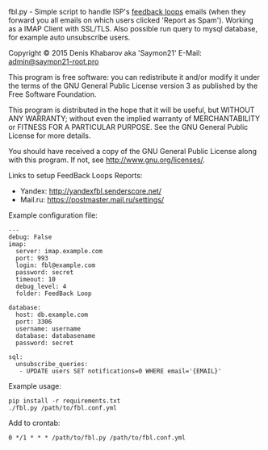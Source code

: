 fbl.py - Simple script to handle ISP's [feedback loops](http://en.wikipedia.org/wiki/Feedback_loop_%28email%29) emails 
(when they forward you all emails on which users clicked 'Report as Spam').
Working as a IMAP Client with SSL/TLS.
Also possible run query to mysql database, for example auto unsubscribe users.

Copyright © 2015 Denis Khabarov aka 'Saymon21'
E-Mail: admin@saymon21-root.pro

This program is free software: you can redistribute it and/or modify
it under the terms of the GNU General Public License version 3
as published by the Free Software Foundation.

This program is distributed in the hope that it will be useful,
but WITHOUT ANY WARRANTY; without even the implied warranty of
MERCHANTABILITY or FITNESS FOR A PARTICULAR PURPOSE.  See the
GNU General Public License for more details.

You should have received a copy of the GNU General Public License
along with this program.  If not, see <http://www.gnu.org/licenses/>.


Links to setup FeedBack Loops Reports:

* Yandex: http://yandexfbl.senderscore.net/
* Mail.ru: https://postmaster.mail.ru/settings/

Example configuration file:

```
---
debug: False
imap:
  server: imap.example.com
  port: 993
  login: fbl@example.com
  password: secret
  timeout: 10
  debug_level: 4
  folder: FeedBack Loop

database:
  host: db.example.com
  port: 3306
  username: username
  database: databasename
  password: secret

sql:
  unsubscribe_queries:
   - UPDATE users SET notifications=0 WHERE email='{EMAIL}'
```

Example usage:

```
pip install -r requirements.txt
./fbl.py /path/to/fbl.conf.yml
```

Add to crontab:
```
0 */1 * * * /path/to/fbl.py /path/to/fbl.conf.yml
```
